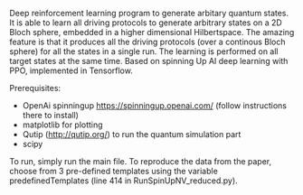 Deep reinforcement learning program to generate arbitary quantum states. It is able to learn all driving protocols to generate arbitrary states on a 2D Bloch sphere, embedded in a higher dimensional Hilbertspace. The amazing feature is that it produces all the driving protocols (over a continous Bloch sphere) for all the states in a single run. The learning is performed on all target states at the same time. Based on spinning Up AI deep learning with PPO, implemented in Tensorflow.


Prerequisites:
- OpenAi spinningup https://spinningup.openai.com/ (follow instructions there to install)
- matplotlib for plotting
- Qutip (http://qutip.org/) to run the quantum simulation part
- scipy

To run, simply run the main file. To reproduce the data from the paper, choose from 3 pre-defined templates using the variable predefinedTemplates (line 414 in RunSpinUpNV_reduced.py).
